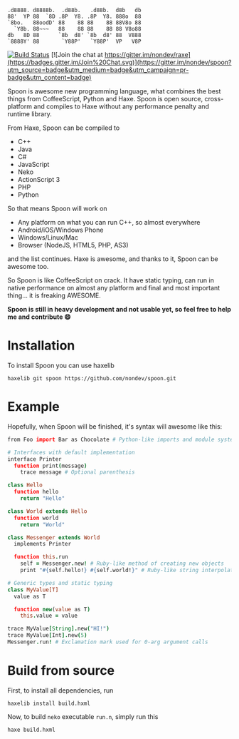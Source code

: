 ```
.d8888. d8888b.  .d88b.   .d88b.  d8b   db
88'  YP 88  `8D .8P  Y8. .8P  Y8. 888o  88
`8bo.   88oodD' 88    88 88    88 88V8o 88
  `Y8b. 88~~~   88    88 88    88 88 V8o88
db   8D 88      `8b  d8' `8b  d8' 88  V888
`8888Y' 88       `Y88P'   `Y88P'  VP   V8P
```


[![Build Status](https://travis-ci.org/nondev/spoon.svg)](https://travis-ci.org/nondev/spoon) [![Join the chat at https://gitter.im/nondev/raxe](https://badges.gitter.im/Join%20Chat.svg)](https://gitter.im/nondev/spoon?utm_source=badge&utm_medium=badge&utm_campaign=pr-badge&utm_content=badge)

Spoon is awesome new programming language, what combines the best things from CoffeeScript, Python and Haxe. Spoon is open source, cross-platform and compiles to Haxe without any performance penalty and runtime library.

From Haxe, Spoon can be compiled to

  * C++
  * Java
  * C#
  * JavaScript
  * Neko
  * ActionScript 3
  * PHP
  * Python

So that means Spoon will work on

  * Any platform on what you can run C++, so almost everywhere
  * Android/iOS/Windows Phone
  * Windows/Linux/Mac
  * Browser (NodeJS, HTML5, PHP, AS3)

and the list continues. Haxe is awesome, and thanks to it, Spoon can be awesome too.

So Spoon is like CoffeeScript on crack. It have static typing, can run in native performance on almost any platform and final and most important thing... it is freaking AWESOME.

**Spoon is still in heavy development and not usable yet, so feel free to help me and contribute :smile:**

# Installation

To install Spoon you can use haxelib

```
haxelib git spoon https://github.com/nondev/spoon.git
```

# Example

Hopefully, when Spoon will be finished, it's syntax will awesome like this:

```coffee
from Foo import Bar as Chocolate # Python-like imports and module system

# Interfaces with default implementation
interface Printer
  function print(message)
    trace message # Optional parenthesis

class Hello
  function hello
    return "Hello"

class World extends Hello
  function world
    return "World"

class Messenger extends World
  implements Printer

  function this.run
    self = Messenger.new! # Ruby-like method of creating new objects
    print "#{self.hello!} #{self.world!}" # Ruby-like string interpolation

# Generic types and static typing
class MyValue[T]
  value as T

  function new(value as T)
    this.value = value

trace MyValue[String].new("HI!")
trace MyValue[Int].new(5)
Messenger.run! # Exclamation mark used for 0-arg argument calls
```

# Build from source

First, to install all dependencies, run

```
haxelib install build.hxml
```

Now, to build `neko` executable `run.n`, simply run this

```
haxe build.hxml
```
